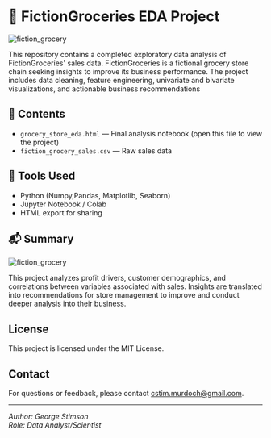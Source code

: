 # 🛒 FictionGroceries EDA Project

![fiction_grocery](https://github.com/user-attachments/assets/18dc2d54-0a54-415e-b869-c45f0ceee44d)

This repository contains a completed exploratory data analysis of FictionGroceries' sales data. FictionGroceries is a fictional grocery store chain seeking insights to improve its business performance. The project includes data cleaning, feature engineering, univariate and bivariate visualizations, and actionable business recommendations

## 📂 Contents

- `grocery_store_eda.html` — Final analysis notebook (open this file to view the project)
- `fiction_grocery_sales.csv` — Raw sales data

## 🧰 Tools Used

- Python (Numpy,Pandas, Matplotlib, Seaborn)
- Jupyter Notebook / Colab
- HTML export for sharing

## 📬 Summary

![fiction_grocery](https://github.com/user-attachments/assets/19982db8-230b-4e6c-9352-def0e6956f76)

This project analyzes profit drivers, customer demographics, and correlations between variables associated with sales. Insights are translated into recommendations for store management to improve and conduct deeper analysis into their business.

## License

This project is licensed under the MIT License.

## Contact

For questions or feedback, please contact [cstim.murdoch@gmail.com](mailto:cstim.murdoch@gmail.com).

---

*Author: George Stimson*  
*Role: Data Analyst/Scientist*
